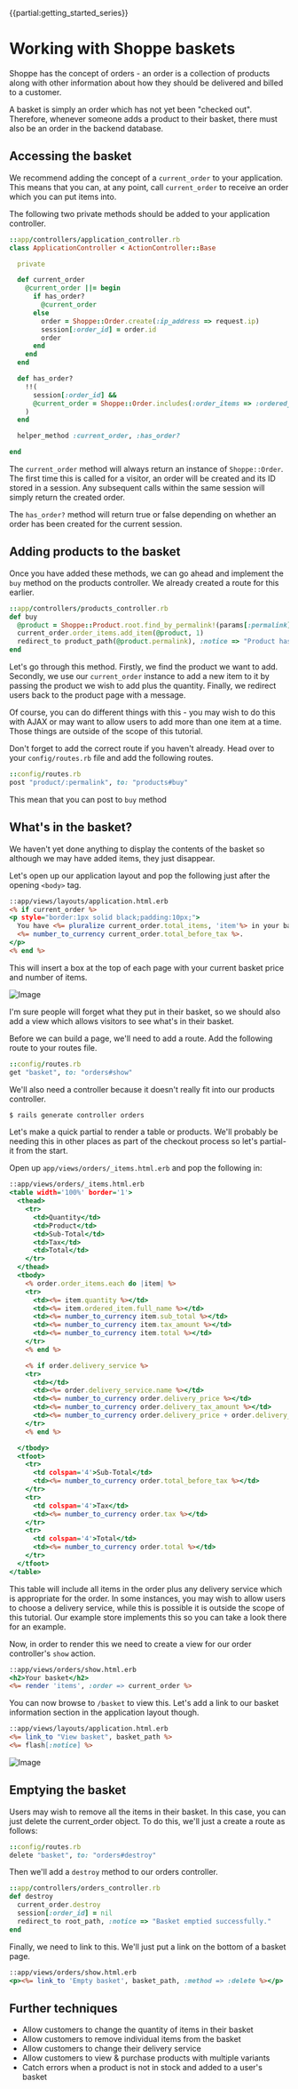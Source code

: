 {{partial:getting_started_series}}

# Working with Shoppe baskets

Shoppe has the concept of orders - an order is a collection of products along with
other information about how they should be delivered and billed to a customer.

A basket is simply an order which has not yet been "checked out". Therefore, whenever
someone adds a product to their basket, there must also be an order in the backend
database.

## Accessing the basket

We recommend adding the concept of a `current_order` to your application. This means
that you can, at any point, call `current_order` to receive an order which you can
put items into.

The following two private methods should be added to your application controller.

```ruby
::app/controllers/application_controller.rb
class ApplicationController < ActionController::Base

  private

  def current_order
    @current_order ||= begin
      if has_order?
        @current_order
      else
        order = Shoppe::Order.create(:ip_address => request.ip)
        session[:order_id] = order.id
        order
      end
    end
  end

  def has_order?
    !!(
      session[:order_id] &&
      @current_order = Shoppe::Order.includes(:order_items => :ordered_item).find_by_id(session[:order_id])
    )
  end

  helper_method :current_order, :has_order?

end
```

The `current_order` method will always return an instance of `Shoppe::Order`. The first time this
is called for a visitor, an order will be created and its ID stored in a session. Any subsequent
calls within the same session will simply return the created order.

The `has_order?` method will return true or false depending on whether an order has been created
for the current session.

## Adding products to the basket

Once you have added these methods, we can go ahead and implement the `buy` method on the products controller.
We already created a route for this earlier.

```ruby
::app/controllers/products_controller.rb
def buy
  @product = Shoppe::Product.root.find_by_permalink!(params[:permalink])
  current_order.order_items.add_item(@product, 1)
  redirect_to product_path(@product.permalink), :notice => "Product has been added successfuly!"
end
```

Let's go through this method. Firstly, we find the product we want to add. Secondly, we use our
`current_order` instance to add a new item to it by passing the product we wish to add plus the
quantity. Finally, we redirect users back to the product page with a message.

Of course, you can do different things with this - you may wish to do this with AJAX or may
want to allow users to add more than one item at a time. Those things are outside of the scope
of this tutorial.

Don't forget to add the correct route if you haven't already. Head over to your `config/routes.rb`
file and add the following routes.

```ruby
::config/routes.rb
post "product/:permalink", to: "products#buy"
```

This mean that you can post to `buy` method

## What's in the basket?

We haven't yet done anything to display the contents of the basket so although we
may have added items, they just disappear.

Let's open up our application layout and pop the following just after the opening
`<body>` tag.

```rhtml
::app/views/layouts/application.html.erb
<% if current_order %>
<p style="border:1px solid black;padding:10px;">
  You have <%= pluralize current_order.total_items, 'item'%> in your basket which cost
  <%= number_to_currency current_order.total_before_tax %>.
</p>
<% end %>
```

This will insert a box at the top of each page with your current basket price and
number of items.

![Image](http://s.adamcooke.io/FazPV.png)

I'm sure people will forget what they put in their basket, so we should also add a view which
allows visitors to see what's in their basket.

Before we can build a page, we'll need to add a route. Add the following route to your routes file.

```ruby
::config/routes.rb
get "basket", to: "orders#show"
```

We'll also need a controller because it doesn't really fit into our products controller.

```bash
$ rails generate controller orders
```

Let's make a quick partial to render a table or products. We'll probably be needing this
in other places as part of the checkout process so let's partial-it from the start.

Open up `app/views/orders/_items.html.erb` and pop the following in:

```rhtml
::app/views/orders/_items.html.erb
<table width='100%' border='1'>
  <thead>
    <tr>
      <td>Quantity</td>
      <td>Product</td>
      <td>Sub-Total</td>
      <td>Tax</td>
      <td>Total</td>
    </tr>
  </thead>
  <tbody>
    <% order.order_items.each do |item| %>
    <tr>
      <td><%= item.quantity %></td>
      <td><%= item.ordered_item.full_name %></td>
      <td><%= number_to_currency item.sub_total %></td>
      <td><%= number_to_currency item.tax_amount %></td>
      <td><%= number_to_currency item.total %></td>
    </tr>
    <% end %>

    <% if order.delivery_service %>
    <tr>
      <td></td>
      <td><%= order.delivery_service.name %></td>
      <td><%= number_to_currency order.delivery_price %></td>
      <td><%= number_to_currency order.delivery_tax_amount %></td>
      <td><%= number_to_currency order.delivery_price + order.delivery_tax_amount %></td>
    </tr>
    <% end %>

  </tbody>
  <tfoot>
    <tr>
      <td colspan='4'>Sub-Total</td>
      <td><%= number_to_currency order.total_before_tax %></td>
    </tr>
    <tr>
      <td colspan='4'>Tax</td>
      <td><%= number_to_currency order.tax %></td>
    </tr>
    <tr>
      <td colspan='4'>Total</td>
      <td><%= number_to_currency order.total %></td>
    </tr>
  </tfoot>
</table>
```

This table will include all items in the order plus any delivery service which is appropriate
for the order. In some instances, you may wish to allow users to choose a delivery service,
while this is possible it is outside the scope of this tutorial. Our example store implements this
so you can take a look there for an example.

Now, in order to render this we need to create a view for our order controller's `show` action.

```rhtml
::app/views/orders/show.html.erb
<h2>Your basket</h2>
<%= render 'items', :order => current_order %>
```

You can now browse to `/basket` to view this. Let's add a link to our basket information section
in the application layout though.

```rhtml
::app/views/layouts/application.html.erb
<%= link_to "View basket", basket_path %>
<%= flash[:notice] %>
```

![Image](http://s.adamcooke.io/8l5ta.png)

## Emptying the basket

Users may wish to remove all the items in their basket. In this case, you can just delete the
current_order object. To do this, we'll just a create a route as follows:

```ruby
::config/routes.rb
delete "basket", to: "orders#destroy"
```

Then we'll add a `destroy` method to our orders controller.

```ruby
::app/controllers/orders_controller.rb
def destroy
  current_order.destroy
  session[:order_id] = nil
  redirect_to root_path, :notice => "Basket emptied successfully."
end
```

Finally, we need to link to this. We'll just put a link on the bottom of a basket page.

```rhtml
::app/views/orders/show.html.erb
<p><%= link_to 'Empty basket', basket_path, :method => :delete %></p>
```


## Further techniques

* Allow customers to change the quantity of items in their basket
* Allow customers to remove individual items from the basket
* Allow customers to change their delivery service
* Allow customers to view & purchase products with multiple variants
* Catch errors when a product is not in stock and added to a user's basket
